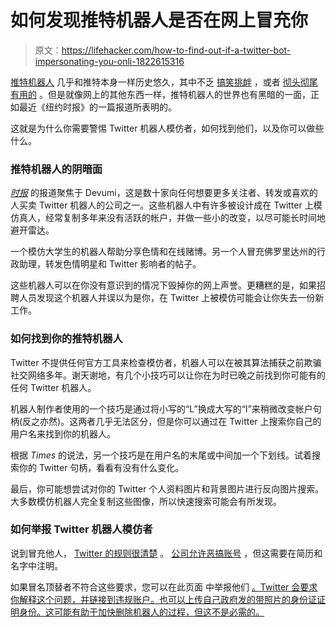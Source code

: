 # 如何发现推特机器人是否在网上冒充你

> 原文：<https://lifehacker.com/how-to-find-out-if-a-twitter-bot-impersonating-you-onli-1822615316>

[推特机器人](https://lifehacker.com/how-to-spot-a-twitter-bot-1819981824) 几乎和推特本身一样历史悠久，其中不乏 [搞笑](https://twitter.com/oliviataters)[挑衅](https://twitter.com/soft_focuses) ，或者 [彻头彻尾有用的](https://twitter.com/congressedits) 。但是就像网上的其他东西一样，推特机器人的世界也有黑暗的一面，正如最近《纽约时报》的一篇报道所表明的。



这就是为什么你需要警惕 Twitter 机器人模仿者，如何找到他们，以及你可以做些什么。

### 推特机器人的阴暗面

[*时报*](https://www.nytimes.com/interactive/2018/01/27/technology/social-media-bots.html) 的报道聚焦于 Devumi，这是数十家向任何想要更多关注者、转发或喜欢的人买卖 Twitter 机器人的公司之一。这些机器人中有许多被设计成在 Twitter 上模仿真人，经常复制多年来没有活跃的帐户，并做一些小的改变，以尽可能长时间地避开雷达。

一个模仿大学生的机器人帮助分享色情和在线赌博。另一个人冒充佛罗里达州的行政助理，转发色情明星和 Twitter 影响者的帖子。

这些机器人可以在你没有意识到的情况下毁掉你的网上声誉。更糟糕的是，如果招聘人员发现这个机器人并误以为是你，在 Twitter 上被模仿可能会让你失去一份新工作。

### 如何找到你的推特机器人

Twitter 不提供任何官方工具来检查模仿者，机器人可以在被其算法捕获之前欺骗社交网络多年。谢天谢地，有几个小技巧可以让你在为时已晚之前找到你可能有的任何 Twitter 机器人。

机器人制作者使用的一个技巧是通过将小写的“L”换成大写的“I”来稍微改变帐户句柄(反之亦然)。这两者几乎无法区分，但是你可以通过在 Twitter 上搜索你自己的用户名来找到你的机器人。

根据 *Times* 的说法，另一个技巧是在用户名的末尾或中间加一个下划线。试着搜索你的 Twitter 句柄，看看有没有什么变化。

最后，你可能想尝试对你的 Twitter 个人资料图片和背景图片进行反向图片搜索。大多数模仿机器人完全复制这些图像，所以快速搜索可能会有所发现。

### 如何举报 Twitter 机器人模仿者

说到冒充他人， [Twitter 的规则很清楚](https://help.twitter.com/en/rules-and-policies/twitter-impersonation-policy) 。 [公司允许恶搞账号](https://help.twitter.com/en/rules-and-policies/parody-account-policy) ，但这需要在简历和名字中注明。

如果冒名顶替者不符合这些要求，您可以在此页面 中举报他们 [。Twitter 会要求你解释这个问题，并链接到违规账户。也可以上传自己政府发的带照片的身份证证明身份。这可能有助于加快删除机器人的过程，但这不是必需的。](https://help.twitter.com/forms/impersonation)